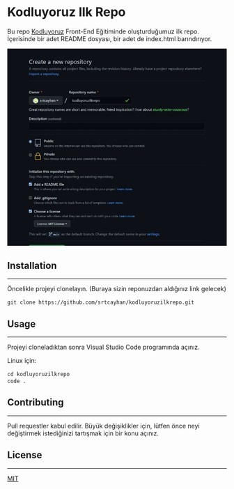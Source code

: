 # Kodluyoruz Ilk Repo
Bu repo [Kodluyoruz](https://www.kodluyoruz.org/) Front-End Eğitiminde oluşturduğumuz ilk repo. İçerisinde bir adet README dosyası, bir adet de index.html barındırıyor.

![repo görsel](Screenshot_1.jpg)
## Installation
------
Öncelikle projeyi clonelayın. (Buraya sizin reponuzdan aldığınız link gelecek)

``` 
git clone https://github.com/srtcayhan/kodluyoruzilkrepo.git
```

## Usage
------

Projeyi cloneladıktan sonra Visual Studio Code programında açınız.

Linux için: 

```
cd kodluyoruzilkrepo
code .
```
## Contributing
------
Pull requestler kabul edilir. Büyük değişiklikler için, lütfen önce neyi değiştirmek istediğinizi tartışmak için bir konu açınız.

## License
------

[MIT](https://choosealicense.com/licenses/mit/)

